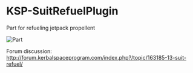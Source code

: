 # KSP-SuitRefuelPlugin
Part for refueling jetpack propellent 

![Part](https://pp.userapi.com/c637420/v637420940/644dd/2j50pXH_CE0.jpg)



Forum discussion: http://forum.kerbalspaceprogram.com/index.php?/topic/163185-13-suit-refuel/



 
